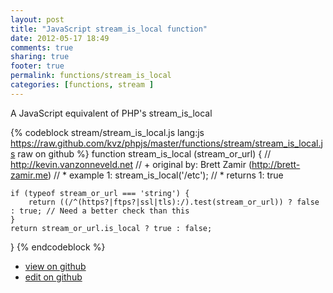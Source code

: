 ```yaml
---
layout: post
title: "JavaScript stream_is_local function"
date: 2012-05-17 18:49
comments: true
sharing: true
footer: true
permalink: functions/stream_is_local
categories: [functions, stream ]
---
```

A JavaScript equivalent of PHP's stream_is_local
<!-- more -->
{% codeblock stream/stream_is_local.js lang:js https://raw.github.com/kvz/phpjs/master/functions/stream/stream_is_local.js raw on github %}
function stream_is_local (stream_or_url) {
    // http://kevin.vanzonneveld.net
    // +   original by: Brett Zamir (http://brett-zamir.me)
    // *     example 1: stream_is_local('/etc');
    // *     returns 1: true

    if (typeof stream_or_url === 'string') {
        return ((/^(https?|ftps?|ssl|tls):/).test(stream_or_url)) ? false : true; // Need a better check than this
    }
    return stream_or_url.is_local ? true : false;
}
{% endcodeblock %}
<ul>
 <li><a href="https://github.com/kvz/phpjs/blob/master/functions/stream/stream_is_local.js">view on github</a></li>
 <li><a href="https://github.com/kvz/phpjs/edit/master/functions/stream/stream_is_local.js">edit on github</a></li>
</ul>
